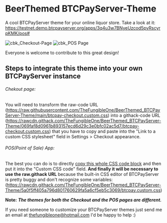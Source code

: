# BeerThemed BTCPayServer-Theme

A cool BTCPayServer theme for your online liquor store.
Take a look at it: https://testnet.demo.btcpayserver.org/apps/3q4u3w7BNyeUzcod5pvRscyrpKMK/pos#

![cbk_Checkout-Page](https://user-images.githubusercontent.com/114453333/193172167-15e62f14-fe22-45b9-98f4-d2168784b74c.jpg)
![cbk_POS Page](https://user-images.githubusercontent.com/114453333/193172170-6db98436-ea30-41b9-9e84-563fd66c6ad6.png)

Everyone is welcome to contribute to this great design!

## Steps to integrate this theme into your own BTCPayServer instance

###### Chekout page:
You will need to transform the raw-code URL (https://raw.githubusercontent.com/TheFungibleOne/BeerThemed_BTCPayServer-Theme/main/btcpay-checkout.custom.css)
into a githack-code URL (https://rawcdn.githack.com/TheFungibleOne/BeerThemed_BTCPayServer-Theme/069faf8d0961b893157ecd6d29c3e0bfc02ac5d7/btcpay-checkout.custom.css)
that you have to copy and paste into the "Link to a custom CSS stylesheet" field in Settings > Checkout appearance.

###### POS(Point of Sale) App:
The best you can do is to directly [copy this whole CSS code block](https://raw.githubusercontent.com/TheFungibleOne/BeerThemed_BTCPayServer-Theme/main/btcpay.custom.css) and then put it into the "Custom CSS code" field. **And finally it will be necessary to use the raw.githack URL** because the built-in CSS editor of BTCPayServer is pretty buggy and don't recognize some variables: (https://rawcdn.githack.com/TheFungibleOne/BeerThemed_BTCPayServer-Theme/5a0f5ff405a796d801760629fa5a6cf5eb5c3069/btcpay.custom.css)


**Note:** **_The themes for both the Checkout and the POS pages are different._**

If you need someone to customize your BTCPayServer themes just send me an email at thefungibleone@hotmail.com 
I'd be happy to help :)
